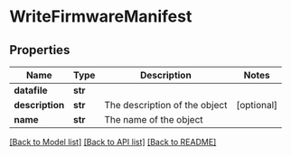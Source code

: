 # WriteFirmwareManifest

## Properties
Name | Type | Description | Notes
------------ | ------------- | ------------- | -------------
**datafile** | **str** |  | 
**description** | **str** | The description of the object | [optional] 
**name** | **str** | The name of the object | 

[[Back to Model list]](../README.md#documentation-for-models) [[Back to API list]](../README.md#documentation-for-api-endpoints) [[Back to README]](../README.md)


